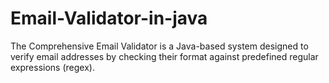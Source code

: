 # Email-Validator-in-java
The Comprehensive Email Validator is a Java-based system designed to verify email addresses by checking their format against predefined regular expressions (regex).
